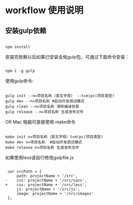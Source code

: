 # workflow 使用说明

## 安装gulp依赖

```

npm install

```

安装完依赖以后如果已安装全局gulp包，可通过下面命令安装：

```

npm i -g gulp

```

使用gulp命令:

```

gulp init --n=项目名称（英文字母） --t=m|pc(项目类型)
gulp dev --n=项目名称 #启动开发调试模式
gulp clean --n=项目名称 清除编译目录
gulp release --n=项目名称 生成发布文件

```


OR Mac 电脑可直接使用 make命令

```

make init n=项目名称（英文字母）t=m|pc(项目类型)
make dev n=项目名称  #启动开发调试模式
make release n=项目名称 生成发布文件

```

如果使用less请自行修改gulpfile.js

```

 var srcPath = {
     path: projectName + '/src',
-    css: projectName + '/src/sass',
+    css: projectName + '/src/less',
     js: projectName + '/src/js',
     image: projectName + '/src/images'
 };

```